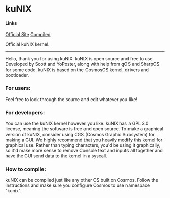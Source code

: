 # kuNIX

#### Links
[Official Site](http://kunix.rf.gd)
[Compiled](https://www.mediafire.com/file/8avthllro8wv80u/kuNIX.iso/file)

Official kuNIX kernel.

------

Hello, thank you for using kuNIX. kuNIX is open source and
free to use. Developed by Scott and YoPoster, along with help
from gOS and SharpOS for some code. kuNIX is based on the
CosmosOS kernel, drivers and bootloader.


### For users:
Feel free to look through the source and edit whatever you like!

### For developers:
You can use the kuNIX kernel however you like. kuNIX has a GPL 3.0
license, meaning the software is free and open source. To make a
graphical version of kuNIX, consider using CGS (Cosmos Graphic
Subsystem) for making a GUI. We highly recommend that you heavily
modify this kernel for graphical use. Rather than typing characters,
you'd be using it graphically, so it'd make more sense to remove
Console text and inputs all together and have the GUI send data
to the kernel in a syscall.

### How to compile:
kuNIX can be compiled just like any other OS built on Cosmos.
Follow the instructions and make sure you configure Cosmos to use namespace "kunix".
